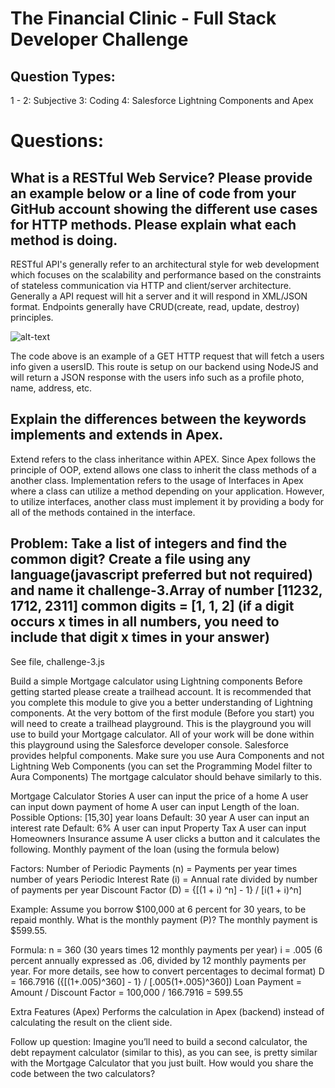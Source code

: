 # The Financial Clinic - Full Stack Developer Challenge

## Question Types:
 1 - 2:  Subjective
3: Coding
4: Salesforce Lightning Components and Apex

# Questions:
## What is a RESTful Web Service? Please provide an example below or a line of code from your GitHub account showing the different use cases for HTTP methods. Please explain what each method is doing.

RESTful API's generally refer to an architectural style for web development which focuses on the scalability and performance based on the constraints of stateless communication via HTTP and client/server architecture. Generally a API request will hit a server and it will respond in XML/JSON format. Endpoints generally have CRUD(create, read, update, destroy) principles. 

![alt-text](https://i.imgur.com/NvbQmC1.png)

The code above is an example of a GET HTTP request that will fetch a users info given a usersID. This route is setup on our backend using NodeJS and will return a JSON response with the users info such as a profile photo, name, address, etc. 

## Explain the differences between the keywords implements and extends in Apex.
 
 Extend refers to the class inheritance within APEX. Since Apex follows the principle of OOP, extend allows one class to inherit the class methods of a another class. Implementation refers to the usage of Interfaces in Apex where a class can utilize a method depending on your application. However, to utilize interfaces, another class must implement it by providing a body for all of the methods contained in the interface. 

## Problem: Take a list of integers and find the common digit? Create a file using any language(javascript preferred but not required) and name it challenge-3.Array of number [11232, 1712, 2311] common digits = [1, 1, 2] (if a digit occurs x times in all numbers, you need to include that digit x times in your answer)  

See file, challenge-3.js 

Build a simple Mortgage calculator using Lightning components 
Before getting started please create a  trailhead account.
It is recommended that you complete this module to give you a better understanding of Lightning components.
At the very bottom of the first module (Before you start) you will need to create a trailhead playground. This is the playground you will use to build your Mortgage calculator.
All of your work will be done within this playground using the Salesforce developer console.
Salesforce provides helpful components. Make sure you use Aura Components and not Lightning Web Components (you can set the Programming Model filter to Aura Components)
The mortgage calculator should behave similarly to this.

Mortgage Calculator Stories
A user can input the price of a home
A user can input down payment of home
A user can input Length of the loan.
Possible Options: [15,30] year loans
Default: 30 year
A user can input an interest rate
Default: 6%
A user can input Property Tax 
A user can input Homeowners Insurance assume
A user clicks a button and it calculates the following.
Monthly payment of the loan (using the formula below)

Factors:
Number of Periodic Payments (n) = Payments per year times number of years
Periodic Interest Rate (i) = Annual rate divided by number of payments per year
Discount Factor (D) = {[(1 + i) ^n] - 1} / [i(1 + i)^n]

Example: Assume you borrow $100,000 at 6 percent for 30 years, to be repaid monthly. What is the monthly payment (P)? The monthly payment is $599.55.

Formula:
n = 360 (30 years times 12 monthly payments per year)
i = .005 (6 percent annually expressed as .06, divided by 12 monthly payments per year. For more details, see how to convert percentages to decimal format)
D = 166.7916 ({[(1+.005)^360] - 1} / [.005(1+.005)^360])
Loan Payment = Amount / Discount Factor = 100,000 / 166.7916 = 599.55

Extra Features (Apex)
Performs the calculation in Apex (backend) instead of calculating the result on the client side.

Follow up question:
Imagine you’ll need to build a second calculator, the debt repayment calculator (similar to this), as you can see, is pretty similar with the Mortgage Calculator that you just built. How would you share the code between the two calculators?
